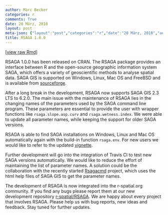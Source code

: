 ```yaml
---
author: Marc Becker
categories: r
comments: True
date: 20 März, 2018
layout: post
meta-json: {"layout":"post","categories":"r","date":"20 März, 2018","author":"Marc Becker","comments":true,"title":"RSAGA 1.0.0"}
title: RSAGA 1.0.0
---
```


<script src="https://cdnjs.cloudflare.com/ajax/libs/mathjax/2.7.0/MathJax.js?config=TeX-AMS-MML_HTMLorMML" type="text/javascript"></script>
\[[view raw
Rmd](https://raw.githubusercontent.com//r-spatial/r-spatial.org/gh-pages/_rmd/2018-03-04-RSAGA-1.0.0.Rmd)\]

RSAGA 1.0.0 has been released on CRAN. The RSAGA package provides an
interface between R and the open-source geographic information system
SAGA, which offers a variety of geoscientific methods to analyse spatial
data. SAGA GIS is supported on Windows, Linux, Mac OS and FreeBSD and is
available from
[sourceforge](https://sourceforge.net/projects/saga-gis/).

After a long break in the development, RSAGA now supports SAGA GIS 2.3
LTS to 6.2.0. The main issue with the maintenance of RSAGA lies in the
changing names of the parameters used by the SAGA command line program.
These parameters are essential to provide the user with wrapper
functions like `rsaga.slope.asp.curv` and `rsaga.wetness.index`. We were
able to update all parameter names, while keeping the support for older
SAGA versions.

RSAGA is able to find SAGA installations on Windows, Linux and Mac OS
automatically again with the build-in function `rsaga.env`. For new
users we would like to refer to the updated
[vignette](https://cran.r-project.org/web/packages/RSAGA/vignettes/RSAGA.html).

Further development will go into the integration of Travis CI to test
new SAGA versions automatically. We would like to reduce the effort of
maintaining the list of parameter names. A solution could be the
collaboration with the recently started
[Rsagacmd](https://github.com/stevenpawley/Rsagacmd) project, which uses
the html help files of SAGA GIS to get the parameter names.

The development of RSAGA is now integrated into the r-spatial.org
community. If you find any bugs please report them at our new
development repository
[r-spatial/RSAGA](https://github.com/r-spatial/RSAGA). We are happy
about every project that involves RSAGA. Please help us with bug
reports, new ideas and feedback. Stay tuned for further updates.
